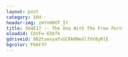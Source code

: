 ```yaml
---
layout: post 
category: S04 
header-img: zmYnH0UT_IY 
title: S04E17 -- The One With The Free Porn 
oloadid: CbVFw-656Tk 
gdriveid: 0B2tsexyaYxGCRkRNeGlfVV8yRlE 
bgcolor: F66F37
--- 
```

<!--more--> 
